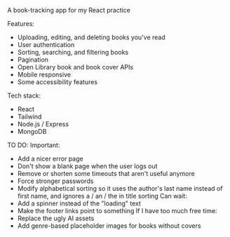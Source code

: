 A book-tracking app for my React practice

Features:
- Uploading, editing, and deleting books you've read
- User authentication
- Sorting, searching, and filtering books
- Pagination
- Open Library book and book cover APIs
- Mobile responsive
- Some accessibility features

Tech stack:
- React
- Tailwind
- Node.js / Express
- MongoDB

TO DO:
Important:
- Add a nicer error page
- Don't show a blank page when the user logs out
- Remove or shorten some timeouts that aren't useful anymore
- Force stronger passwords
- Modify alphabetical sorting so it uses the author's last name instead of first name, and ignores a / an / the in title sorting
Can wait:
- Add a spinner instead of the "loading" text
- Make the footer links point to something
If I have too much free time:
- Replace the ugly AI assets
- Add genre-based placeholder images for books without covers